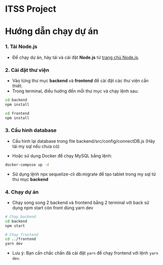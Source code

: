 # ITSS Project

# Hướng dẫn chạy dự án

### 1. Tải Node.js

- Để chạy dự án, hãy tải và cài đặt **Node.js** từ [trang chủ Node.js](https://nodejs.org/).

### 2. Cài đặt thư viện

- Vào từng thư mục **backend** và **frontend** để cài đặt các thư viện cần thiết.
- Trong terminal, điều hướng đến mỗi thư mục và chạy lệnh sau:

```bash
cd backend
npm install

cd frontend
npm install
```

### 3. Cấu hình database

- Cấu hình lại database trong file backend/src/config/connectDB.js (Hãy tải my sql nếu chưa có)

- Hoặc sử dụng Docker để chạy MySQL bằng lệnh:

```bash
docker-compose up -d
```

- Sử dụng lệnh npx sequelize-cli db:migrate để tạo tablet trong my sql từ thư mục **backend**

### 4. Chạy dự án

- Chạy song song 2 backend và frontend bằng 2 terminal với back sử dụng npm start còn front dùng yarn dev

```bash
# Chạy backend
cd backend
npm start

# Chạy frontend
cd ../frontend
yarn dev
```

- Lưu ý: Bạn cần chắc chắn đã cài đặt `yarn` để chạy frontend với lệnh `yarn dev`.
